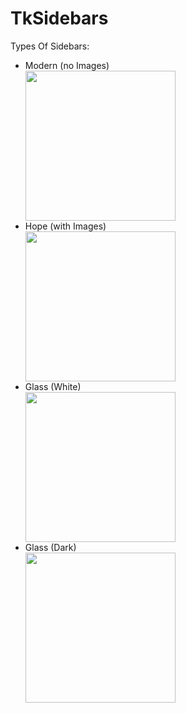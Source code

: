 # TkSidebars
Types Of Sidebars:
<ul>
  <li> Modern (no Images)</li>
    <img style="height:240px" src='https://res.cloudinary.com/cloud9-labs/image/upload/v1632769318/modern-sidebar_ohoqn5.png'>
  <li> Hope (with Images)</li>
    <img style="height:240px" src='https://res.cloudinary.com/cloud9-labs/image/upload/v1632769318/hope-sidebar_zqrynl.png'>
  <li> Glass (White) </li>
    <img style="height:240px" src='https://res.cloudinary.com/cloud9-labs/image/upload/v1632769318/glass-sidebar-light_pozxwx.png'>
  <li> Glass (Dark) </li>
    <img style="height:240px" src='https://res.cloudinary.com/cloud9-labs/image/upload/v1632769318/glass-sidebar-dark_j3ukp2.png'>
</ul>
